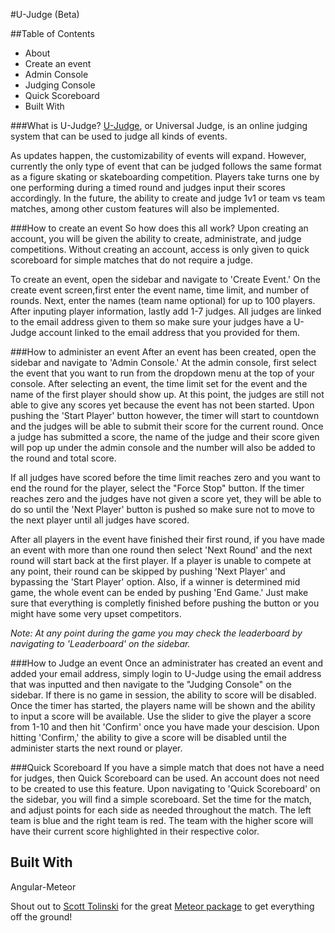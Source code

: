 #U-Judge (Beta)

##Table of Contents

- About
- Create an event
- Admin Console
- Judging Console
- Quick Scoreboard
- Built With

###What is U-Judge?
[U-Judge](http://www.universaljudge.com/), or Universal Judge, is an online judging system that can be used to judge all kinds of events. 

As updates happen, the customizability of events will expand. However, currently the only type of event that can be judged follows the same format as a figure skating or skateboarding competition. Players take turns one by one performing during a timed round and judges input their scores accordingly. In the future, the ability to create and judge 1v1 or team vs team matches, among other custom features will also be implemented.

###How to create an event
So how does this all work? Upon creating an account, you will be given the ability to create, administrate, and judge competitions.
Without creating an account, access is only given to quick scoreboard for simple matches that do not require a judge.

To create an event, open the sidebar and navigate to 'Create Event.' On the create event screen,first enter the event name, time limit, and number of rounds. Next, enter the names (team name optional) for up to 100 players. After inputing player information, lastly add 1-7 judges. All judges are linked to the email address given to them so make sure your judges have a U-Judge account linked to the email address that you provided for them.

###How to administer an event
After an event has been created, open the sidebar and navigate to 'Admin Console.' At the admin console, first select the event that you want to run from the dropdown menu at the top of your console. After selecting an event, the time limit set for the event and the name of the first player should show up. At this point, the judges are still not able to give any scores yet because the event has not been started. Upon pushing the 'Start Player' button however, the timer will start to countdown and the judges will be able to submit their score for the current round. Once a judge has submitted a score, the name of the judge and their score given will pop up under the admin console and the number will also be added to the round and total score.

If all judges have scored before the time limit reaches zero and you want to end the round for the player, select the "Force Stop" button. If the timer reaches zero and the judges have not given a score yet, they will be able to do so until the 'Next Player' button is pushed so make sure not to move to the next player until all judges have scored.

After all players in the event have finished their first round, if you have made an event with more than one round then select 'Next Round' and the next round will start back at the first player. If a player is unable to compete at any point, their round can be skipped by pushing 'Next Player' and bypassing the 'Start Player' option. Also, if a winner is determined mid game, the whole event can be ended by pushing 'End Game.' Just make sure that everything is completly finished before pushing the button or you might have some very upset competitors.

*Note: At any point during the game you may check the leaderboard by navigating to 'Leaderboard' on the sidebar.*

###How to Judge an event
Once an administrater has created an event and added your email address, simply login to U-Judge using the email address that was inputted and then navigate to the "Judging Console" on the sidebar. If there is no game in session, the ability to score will be disabled. Once the timer has started, the players name will be shown and the ability to input a score will be available. Use the slider to give the player a score from 1-10 and then hit 'Confirm' once you have made your descision. Upon hitting 'Confirm,' the ability to give a score will be disabled until the administer starts the next round or player.

###Quick Scoreboard
If you have a simple match that does not have a need for judges, then Quick Scoreboard can be used. An account does not need to be created to use this feature. Upon navigating to 'Quick Scoreboard' on the sidebar, you will find a simple scoreboard. Set the time for the match, and adjust points for each side as needed throughout the match. The left team is blue and the right team is red. The team with the higher score will have their current score highlighted in their respective color.


## Built With
Angular-Meteor

Shout out to [Scott Tolinski](https://github.com/stolinski) for the great [Meteor package](https://atmospherejs.com/stolinski/stylus-multi) to get everything off the ground! 
